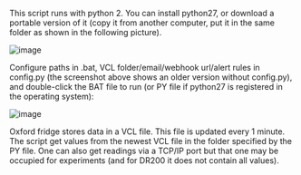 This script runs with python 2. You can install python27, or download a portable version of it (copy it from another computer, put it in the same folder as shown in the following picture).

![image](https://user-images.githubusercontent.com/22870592/188307704-0bac3dc7-2562-4462-ab9f-5e28f00b614a.png)


Configure paths in .bat, VCL folder/email/webhook url/alert rules in config.py (the screenshot above shows an older version without config.py), and double-click the BAT file to run (or PY file if python27 is registered in the operating system):

![image](https://user-images.githubusercontent.com/22870592/188307143-53172023-e463-459c-820f-3b241a067b44.png)

Oxford fridge stores data in a VCL file. This file is updated every 1 minute. The script get values from the newest VCL file in the folder specified by the PY file. One can also get readings via a TCP/IP port but that one may be occupied for experiments (and for DR200 it does not contain all values).

